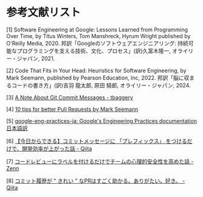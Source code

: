 # 参考文献リスト

[1] Software Engineering at Google: Lessons Learned from Programming Over Time, by Titus Winters, Tom Manshreck, Hyrum Wright published by O'Reilly Media, 2020. 邦訳「Googleのソフトウェアエンジニアリング: 持続可能なプログラミングを支える技術、文化、プロセス」(訳)久富木隆一, オライリー・ジャパン, 2021.

[2] Code That Fits in Your Head: Heuristics for Software Engineering, by Mark Seemann, published by Pearson Education, Inc, 2022. 邦訳「脳に収まるコードの書き方」(訳)吉羽 龍太郎, 原田 騎郎, オライリー・ジャパン, 2024.

[3] [A Note About Git Commit Messages - tbaggery](https://tbaggery.com/2008/04/19/a-note-about-git-commit-messages.html)

[4] [10 tips for better Pull Requests by Mark Seemann](https://blog.ploeh.dk/2015/01/15/10-tips-for-better-pull-requests/)

[5] [google-eng-practices-ja: Google's Engineering Practices documentation 日本語訳](https://fujiharuka.github.io/google-eng-practices-ja/ja/review/reviewer/looking-for.html)

[6] [【今日からできる】コミットメッセージに 「プレフィックス」 をつけるだけで、開発効率が上がった話 - Qiita](https://qiita.com/numanomanu/items/45dd285b286a1f7280ed)

[7] [コードレビューにラベルを付けるだけでチームの心理的安全性を高めた話 - Zenn](https://zenn.dev/hacobell_dev/articles/code-review-comment-prefix)

[8] [コミット履歴が " きれい " なPRはすごく助かる。ありがたい。好き。 - Qiita](https://qiita.com/_mi/items/f477e95a864474187e3d)
